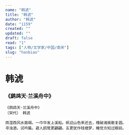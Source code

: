 ```yaml
---
name: "韩淲"
title: "韩淲"
author: "韩淲"
date: "1159"
created: ""
updated: ""
draft: false
read: "1"
tags: ["人物/文学家/中国/南宋"]
slug: "hanbiao"
---
```


# 韩淲

### 《鹧鸪天·兰溪舟中》

```
《鹧鸪天·兰溪舟中》
〔宋代〕 韩淲

雨湿西风水面烟。一巾华发上溪船。帆迎山色来还去，橹破滩痕散复圆。
寻浊酒，试吟篇。避人鸥鹭更翩翩。五更犹作钱塘梦，睡觉方知过眼前。
```
